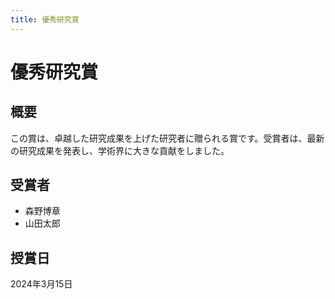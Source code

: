 ```yaml
---
title: 優秀研究賞
---
```


# 優秀研究賞

## 概要

この賞は、卓越した研究成果を上げた研究者に贈られる賞です。受賞者は、最新の研究成果を発表し、学術界に大きな貢献をしました。

## 受賞者

- 森野博章
- 山田太郎

## 授賞日

2024年3月15日 